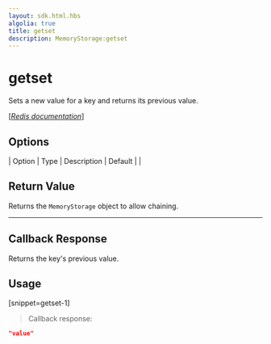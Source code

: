 ```yaml
---
layout: sdk.html.hbs
algolia: true
title: getset
description: MemoryStorage:getset
---
```


  

# getset
Sets a new value for a key and returns its previous value.

[[_Redis documentation_]](https://redis.io/commands/getset)


## Options

| Option | Type | Description | Default |
|
## Return Value

Returns the `MemoryStorage` object to allow chaining.

---

## Callback Response

Returns the key's previous value.

## Usage

[snippet=getset-1]
> Callback response:

```json
"value"
```